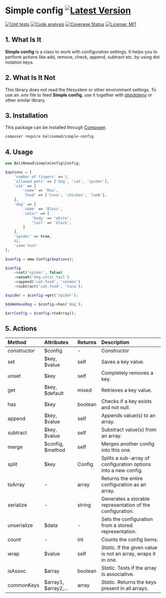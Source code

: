 # Simple config [![Latest Version](https://img.shields.io/github/release/balinomad/simple-config?sort=semver&label=version)](https://raw.githubusercontent.com/balinomad/simple-config/master/CHANGELOG.md)

[![Unit tests](https://github.com/balinomad/simple-config/actions/workflows/test.yml/badge.svg?branch=master)](https://github.com/balinomad/simple-config/actions/workflows/test.yml)
[![Code analysis](https://github.com/balinomad/simple-config/actions/workflows/analysis.yml/badge.svg)](https://github.com/balinomad/simple-config/actions/workflows/analysis.yml)
[![Coverage Status](https://coveralls.io/repos/github/balinomad/simple-config/badge.svg?branch=master)](https://coveralls.io/github/balinomad/simple-config?branch=master)
[![License: MIT](https://img.shields.io/badge/License-MIT-blue)](https://opensource.org/licenses/MIT)

## 1. What Is It

**Simple config** is a class to work with configuration settings. It helps you to perform actions like add, remove, check, append, subtract etc. by using dot notation keys.

## 2. What Is It Not

This library does not read the filesystem or other environment settings. To use an _.env_ file to feed **Simple config**, use it together with [phpdotenv](https://github.com/vlucas/phpdotenv) or other similar library.

## 3. Installation

This package can be installed through [Composer](https://getcomposer.org/).

```bash
composer require balinomad/simple-config
```

## 4. Usage

```php
use BaliNomad\SimpleConfig\Config;

$options = [
    'number of fingers' => 5,
    'allowed pets' => ['dog', 'cat', 'spider'],
    'cat' => [
        'name' => 'Mia',
        'food' => ['tuna', 'chicken', 'lamb'],
    ],
    'dog' => [
        'name' => 'Bless',
        'color' => [
            'body' => 'white',
            'tail' => 'black',
        ]
    ],
    'spider' => true,
    42,
    'some text'
];

$config = new Config($options);

$config
    ->set('spider', false)
    ->unset('dog.color.tail')
    ->append('cat.food', 'salmon')
    ->subtract('cat.food', 'tuna');

$spider = $config->get('spider');

$doWeHaveDog = $config->has('dog');

$arrConfig = $config->toArray();
```

## 5. Actions

| Method        | Attributes           | Returns | Description                                                    |
| :------------ | :------------------- | :------ | :------------------------------------------------------------- |
| _constructor_ | $config              | -       | Constructor                                                    |
| set           | $key, $value         | self    | Saves a key value.                                             |
| unset         | $key                 | self    | Completely removes a key.                                      |
| get           | $key, $default       | mixed   | Retrieves a key value.                                         |
| has           | $key                 | boolean | Checks if a key exists and not null.                           |
| append        | $key, $value         | self    | Appends value(s) to an array.                                  |
| subtract      | $key, $value         | self    | Substract value(s) from an array.                              |
| merge         | $config, $method     | self    | Merges another config into this one.                           |
| split         | $key                 | Config  | Splits a sub-array of configuration options into a new config. |
| toArray       | -                    | array   | Returns the entire configuration as an array.                  |
| serialize     | -                    | string  | Generates a storable representation of the configuration.      |
| unserialize   | $data                | -       | Sets the configuration from a stored representation.           |
| count         | -                    | int     | Counts the config items.                                       |
| wrap          | $value               | self    | _Static._ If the given value is not an array, wraps it in one. |
| isAssoc       | $array               | boolean | _Static._ Tests if the array is associative.                   |
| commonKeys    | $array1, $array2,... | array   | _Static._ Returns the keys present in all arrays.              |
